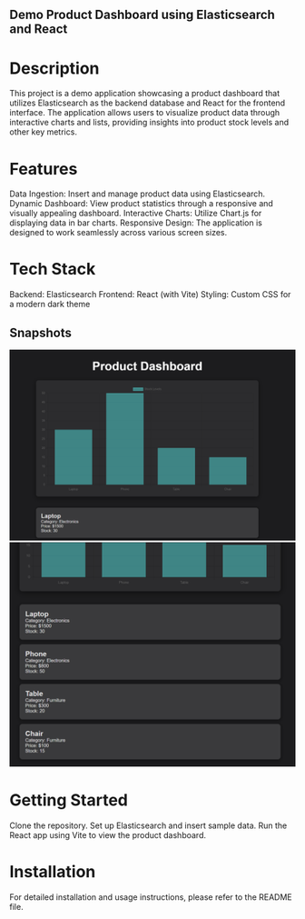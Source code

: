 ## Demo Product Dashboard using Elasticsearch and React
# Description
This project is a demo application showcasing a product dashboard that utilizes Elasticsearch as the backend database and React for the frontend interface. The application allows users to visualize product data through interactive charts and lists, providing insights into product stock levels and other key metrics.

# Features
Data Ingestion: Insert and manage product data using Elasticsearch.
Dynamic Dashboard: View product statistics through a responsive and visually appealing dashboard.
Interactive Charts: Utilize Chart.js for displaying data in bar charts.
Responsive Design: The application is designed to work seamlessly across various screen sizes.
# Tech Stack
Backend: Elasticsearch
Frontend: React (with Vite)
Styling: Custom CSS for a modern dark theme

## Snapshots

![alt text](photos/Dashboard.png)
![alt text](photos/data.png)

# Getting Started
Clone the repository.
Set up Elasticsearch and insert sample data.
Run the React app using Vite to view the product dashboard.
# Installation
For detailed installation and usage instructions, please refer to the README file.